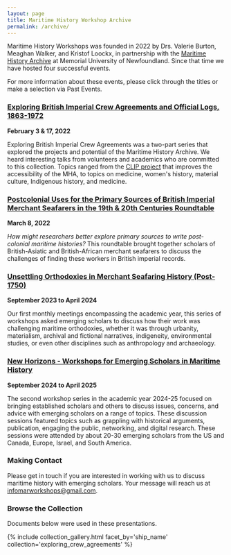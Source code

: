 ```yaml
---
layout: page
title: Maritime History Workshop Archive
permalink: /archive/
---
```


Maritime History Workshops was founded in 2022 by Drs. Valerie Burton, Meaghan Walker, and Kristof Loockx, in partnership with the [Maritime History Archive](https://mha.mun.ca/) at Memorial University of Newfoundland. Since that time we have hosted four successful events.

For more information about these events, please click through the titles or make a selection via Past Events.

### [Exploring British Imperial Crew Agreements and Official Logs, 1863-1972](https://crewagreementworkshop.github.io/exploring_crew_agreements/expcrewagreements)

**February 3 & 17, 2022**

Exploring British Imperial Crew Agreements was a two-part series that explored the projects and potential of the Maritime History Archive. We heard interesting talks from volunteers and academics who are committed to this collection. Topics ranged from the [CLIP project](https://www.crewlist.org.uk/) that improves the accessibility of the MHA, to topics on medicine, women's history, material culture, Indigenous history, and medicine.

### [Postcolonial Uses for the Primary Sources of British Imperial Merchant Seafarers in the 19th & 20th Centuries Roundtable](https://crewagreementworkshop.github.io/exploring_crew_agreements/postcolonial)

**March 8, 2022**

_How might researchers better explore primary sources to write post-colonial maritime histories?_ This roundtable brought together scholars of British-Asiatic and British-African merchant seafarers to discuss the challenges of finding these workers in British imperial records.

### [Unsettling Orthodoxies in Merchant Seafaring History (Post-1750)](https://maritimeworkshops.com/orthodoxies/)

**September 2023 to April 2024**

Our first monthly meetings encompassing the academic year, this series of workshops asked emerging scholars to discuss how their work was challenging maritime orthodoxies, whether it was through urbanity, materialism, archival and fictional narratives, indigeneity, environmental studies, or even other disciplines such as anthropology and archaeology.

### [New Horizons - Workshops for Emerging Scholars in Maritime History](https://maritimeworkshops.com/newhorizons/)

**September 2024 to April 2025**

The second workshop series in the academic year 2024-25 focused on bringing established scholars and others to discuss issues, concerns, and advice with emerging scholars on a range of topics. These discussion sessions featured topics such as grappling with historical arguments, publication, engaging the public, networking, and digital research. These sessions were attended by about 20-30 emerging scholars from the US and Canada, Europe, Israel, and South America.

### Making Contact

Please get in touch if you are interested in working with us to discuss maritime history with emerging scholars. Your message will reach us at [infomarworkshops@gmail.com](mailto:infomarworkshops@gmail.com).

### Browse the Collection

Documents below were used in these presentations.

{% include collection_gallery.html facet_by='ship_name' collection='exploring_crew_agreements' %}
